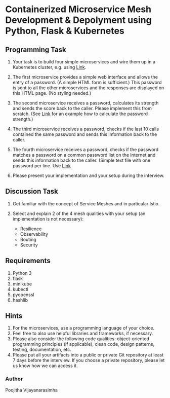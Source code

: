 # Containerized Microservice Mesh Development & Depolyment using Python, Flask & Kubernetes

## Programming Task

1. Your task is to build four simple microservices and wire them up in a Kubernetes cluster, e.g. using [Link](https://minikube.sigs.k8s.io/docs/start/).

2. The first microservice provides a simple web interface and allows the entry of a password. (A simple HTML form is sufficient.) This password is sent to all the other microservices and the responses are displayed on this HTML page. (No styling needed.)

3. The second microservice receives a password, calculates its strength and sends the score back to the caller. Please implement this from scratch. (See [Link](https://www.uic.edu/apps/strong-password/) for an example how to calculate the password strength.)

4. The third microservice receives a password, checks if the last 10 calls contained the same password and sends this information back to the caller.

5. The fourth microservice receives a password, checks if the password matches a password on a common password list on the Internet and sends this information back to the caller. (Simple text file with one password per line. Use [Link](https://pwlist.cfapps.eu10.hana.ondemand.com/passwords.txt)

6. Please present your implementation and your setup during the interview.

## Discussion Task

1. Get familiar with the concept of Service Meshes and in particular Istio.

2. Select and explain 2 of the 4 mesh qualities with your setup (an implementation is not necessary):

    * Resilience
    * Observability
    * Routing
    * Security

## Requirements

1. Python 3
2. flask
3. minikube
4. kubectl
5. pyopenssl
6. hashlib

## Hints

1. For the microservices, use a programming language of your choice.
2. Feel free to also use helpful libraries and frameworks, if necessary.
3. Please also consider the following code qualities: object-oriented programming principles (if applicable), clean code, design patterns, testing, documentation, etc.
4. Please put all your artifacts into a public or private Git repository at least 7 days before the interview. If you choose a private repository, please let us know how we can access it.

### Author

Poojitha Vijayanarasimha
